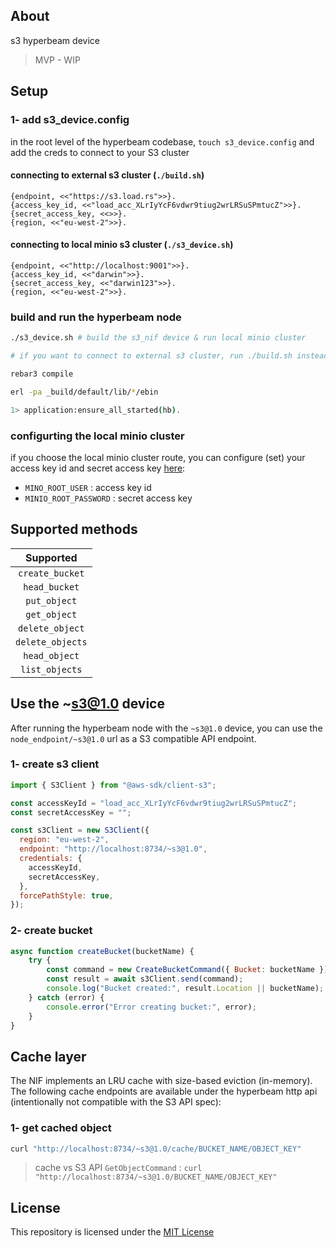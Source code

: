 ## About
s3 hyperbeam device

> MVP - WIP

## Setup

### 1- add s3_device.config

in the root level of the hyperbeam codebase, `touch s3_device.config` and add the creds to connect to your S3 cluster

#### connecting to external s3 cluster (`./build.sh`)

```config
{endpoint, <<"https://s3.load.rs">>}.
{access_key_id, <<"load_acc_XLrIyYcF6vdwr9tiug2wrLRSuSPmtucZ">>}.
{secret_access_key, <<>>}.
{region, <<"eu-west-2">>}.
```

#### connecting to local minio s3 cluster (`./s3_device.sh`)

```config
{endpoint, <<"http://localhost:9001">>}.
{access_key_id, <<"darwin">>}.
{secret_access_key, <<"darwin123">>}.
{region, <<"eu-west-2">>}.
```

### build and run the hyperbeam node 

```bash
./s3_device.sh # build the s3_nif device & run local minio cluster

# if you want to connect to external s3 cluster, run ./build.sh instead

rebar3 compile

erl -pa _build/default/lib/*/ebin 

1> application:ensure_all_started(hb).
```

### configurting the local minio cluster
if you choose the local minio cluster route, you can configure (set) your access key id and secret access key [here](../../minio-cluster/docker-compose.yml):

- `MINO_ROOT_USER` : access key id
- `MINIO_ROOT_PASSWORD` : secret access key

## Supported methods

| Supported  | 
| :-------------: |
| `create_bucket`| 
|`head_bucket`|
| `put_object`| 
| `get_object`|
|`delete_object`|
|`delete_objects`|
|`head_object`|
|`list_objects`|


## Use the ~s3@1.0 device

After running the hyperbeam node with the `~s3@1.0` device, you can use the `node_endpoint/~s3@1.0` url as a S3 compatible API endpoint.

### 1- create s3 client

```js
import { S3Client } from "@aws-sdk/client-s3";

const accessKeyId = "load_acc_XLrIyYcF6vdwr9tiug2wrLRSuSPmtucZ";
const secretAccessKey = "";

const s3Client = new S3Client({
  region: "eu-west-2",
  endpoint: "http://localhost:8734/~s3@1.0",
  credentials: {
    accessKeyId,
    secretAccessKey,
  },
  forcePathStyle: true,
});
```

### 2- create bucket

```js
async function createBucket(bucketName) {
    try {
        const command = new CreateBucketCommand({ Bucket: bucketName });
        const result = await s3Client.send(command);
        console.log("Bucket created:", result.Location || bucketName);
    } catch (error) {
        console.error("Error creating bucket:", error);
    }
}
```

## Cache layer
The NIF implements an LRU cache with size-based eviction (in-memory). The following cache endpoints are available under the hyperbeam http api (intentionally not compatible with the S3 API spec):

### 1- get cached object

```bash
curl "http://localhost:8734/~s3@1.0/cache/BUCKET_NAME/OBJECT_KEY"
```

> cache vs S3 API `GetObjectCommand` : `curl "http://localhost:8734/~s3@1.0/BUCKET_NAME/OBJECT_KEY"`

## License
This repository is licensed under the [MIT License](./LICENSE)